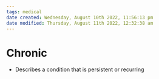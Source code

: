 ```yaml
---
tags: medical
date created: Wednesday, August 10th 2022, 11:56:13 pm
date modified: Thursday, August 11th 2022, 12:32:38 am
---
```


# Chronic
- Describes a condition that is persistent or recurring

